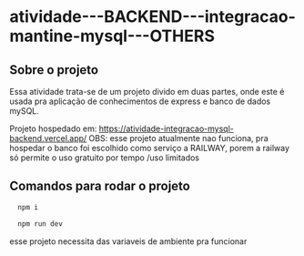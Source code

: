 # atividade---BACKEND---integracao-mantine-mysql---OTHERS

## Sobre o projeto
Essa atividade trata-se de um projeto divido em duas partes, onde este é usada pra aplicação de conhecimentos de express e banco de dados mySQL.

Projeto hospedado em: https://atividade-integracao-mysql-backend.vercel.app/
OBS: esse projeto atualmente nao funciona, pra hospedar o banco foi escolhido como serviço a RAILWAY, porem a railway só permite o uso gratuito por tempo /uso limitados

## Comandos para rodar o projeto

```bash
  npm i
```
```bash
  npm run dev
```
esse projeto necessita das variaveis de ambiente pra funcionar
